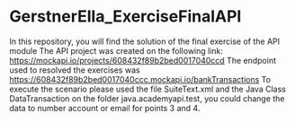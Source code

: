 # GerstnerElla_ExerciseFinalAPI
In this repository, you will find the solution of the final exercise of the API module The API project was created on the following link: https://mockapi.io/projects/608432f89b2bed0017040ccd 
The endpoint used to resolved the exercises was https://608432f89b2bed0017040ccc.mockapi.io/bankTransactions 
To execute the scenario please used the file SuiteText.xml and the Java Class DataTransaction on the folder java.academyapi.test, you could change the data to number account or email for points 3 and 4.
